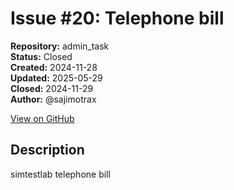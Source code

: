 # Issue #20: Telephone bill

**Repository:** admin_task  
**Status:** Closed  
**Created:** 2024-11-28  
**Updated:** 2025-05-29  
**Closed:** 2024-11-29  
**Author:** @sajimotrax  

[View on GitHub](https://github.com/Simtestlab/admin_task/issues/20)

## Description

simtestlab telephone  bill